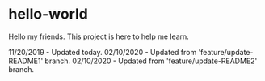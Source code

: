 # hello-world

Hello my friends. This project is here to help me learn.

11/20/2019 - Updated today.
02/10/2020 - Updated from 'feature/update-README1' branch.
02/10/2020 - Updated from 'feature/update-README2' branch.
